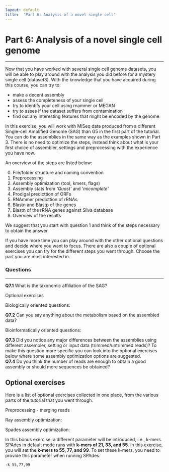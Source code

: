 ```yaml
---
layout: default
title:  'Part 6: Analysis of a novel single cell'
---
```


# Part 6: Analysis of a novel single cell genome
---

Now that you have worked with several single cell genome datasets, you will be able to play around with the analysis you did before for a mystery single cell (dataset3). 
With the knowledge that you have acquired during this course, you can try to:

- make a decent assembly
- assess the completeness of your single cell
- try to identify your cell using rnammer or MEGAN
- try to asses if the dataset suffers from contamination
- find out any interesting features that might be encoded by the genome

In this exercise, you will work with MiSeq data produced from a different Single-cell Amplified Genome (SAG) than G5 in the first part of the tutorial. You can do the assemblies in the same way as the examples shown in Part 3. There is no need to optimize the steps, instead think about what is your first choice of assembler, settings and preprocessing with the experience you have now.

An overview of the steps are listed below:

0. File/folder structure and naming convention
1. Preprocessing
2. Assembly optimization (tool, kmers, flags)
3. Assembly stats from *'Quast'* and *'micomplete'* 
4. Prodigal predicttion of ORFs
5. RNAmmer predicttion of rRNAs
6. Blastn and Blastp of the genes
7. Blastn of the rRNA genes against Silva database
8. Overview of the results


We suggest that you start with question 1 and think of the steps necessary to obtain the answer. 

If you have more time you can play around with the other optional questions and decide where you want to focus. There are also a couple of optional exercises you can try for the different steps you went through. Choose the part you are most interested in.

### Questions
---

**Q7.1** What is the taxonomic affiliation of the SAG?  

Optional exercises

Biologically oriented questions:

**Q7.2** Can you say anything about the metabolism based on the assembled data?  

Bioinformatically oriented questions:

**Q7.3** Did you notice any major differences between the assemblies using different assembler, setting or input data (trimmed/untrimmed reads)? To make this question more specific you can look into the optional exercises below where some assembly optimization options are suggested.  
**Q7.4** Do you think the number of reads are enough to obtain a good assembly or should more sequences be obtained?  

## Optional exercises

Here is a list of optional exercises collected in one place, from the various parts of the tutorial that you went through.

Preprocessing - merging reads

Ray assembly optimization:

Spades assembly optimization:

In this bonus exercise, a different parameter will be introduced, i.e., k-mers. SPAdes in default mode runs with **k-mers of 21, 33, and 55**. 
In this exercise, you will set the **k-mers to 55, 77, and 99**. To set these k-mers, you need to provide this parameter when running SPAdes:

```
-k 55,77,99
```





